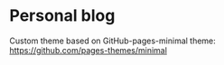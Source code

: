 # Personal blog

Custom theme based on GitHub-pages-minimal theme: https://github.com/pages-themes/minimal
